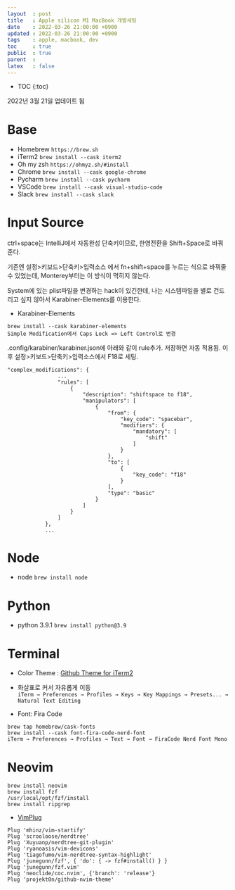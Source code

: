 ```yaml
---
layout  : post
title   : Apple silicon M1 MacBook 개발세팅
date    : 2022-03-26 21:00:00 +0900
updated : 2022-03-26 21:00:00 +0900
tags    : apple, macbook, dev
toc     : true
public  : true
parent  : 
latex   : false
---
```

* TOC
{:toc}

2022년 3월 21일 업데이트 됨

# Base
- Homebrew
``https://brew.sh``
- iTerm2
``brew install --cask iterm2``
- Oh my zsh
``https://ohmyz.sh/#install``
- Chrome
``brew install --cask google-chrome``
- Pycharm
``brew install --cask pycharm``
- VSCode
``brew install --cask visual-studio-code``
- Slack
``brew install --cask slack``

# Input Source
ctrl+space는 IntelliJ에서 자동완성 단축키이므로, 한영전환을 Shift+Space로 바꿔준다.

기존엔 설정>키보드>단축키>입력소스 에서 fn+shift+space를 누르는 식으로 바꿔줄 수 있었는데, Monterey부터는 이 방식이 먹히지 않는다. 

System에 있는 plist파일을 변경하는 hack이 있긴한데, 나는 시스템파일을 별로 건드리고 싶지 않아서 Karabiner-Elements를 이용한다.

- Karabiner-Elements
```
brew install --cask karabiner-elements
Simple Modification에서 Caps Lock => Left Control로 변경
```

.config/karabiner/karabiner.json에 아래와 같이 rule추가. 저장하면 자동 적용됨. 이후 설정>키보드>단축키>입력소스에서 F18로 세팅.
```
"complex_modifications": {
                ...
                "rules": [
                    {
                        "description": "shiftspace to f18",
                        "manipulators": [
                            {
                                "from": {
                                    "key_code": "spacebar",
                                    "modifiers": {
                                        "mandatory": [
                                            "shift"
                                        ]
                                    }
                                },
                                "to": [
                                    {
                                        "key_code": "f18"
                                    }
                                ],
                                "type": "basic"
                            }
                        ]
                    }
                ]
            },
            ...
```

# Node
- node
``brew install node``

# Python
- python 3.9.1
``brew install python@3.9``

# Terminal
- Color Theme : [Github Theme for iTerm2](https://github.com/projekt0n/github-nvim-theme/tree/main/terminal/iterm)

- 화살표로 커서 자유롭게 이동    
``iTerm → Preferences → Profiles → Keys → Key Mappings → Presets... → Natural Text Editing``

- Font: Fira Code
```
brew tap homebrew/cask-fonts
brew install --cask font-fira-code-nerd-font
iTerm → Preferences → Profiles → Text → Font → FiraCode Nerd Font Mono
```

# Neovim
```
brew install neovim
brew install fzf
/usr/local/opt/fzf/install
brew install ripgrep
```
- [VimPlug](https://github.com/junegunn/vim-plug)
```
Plug 'mhinz/vim-startify'
Plug 'scrooloose/nerdtree'
Plug 'Xuyuanp/nerdtree-git-plugin'
Plug 'ryanoasis/vim-devicons'
Plug 'tiagofumo/vim-nerdtree-syntax-highlight'
Plug 'junegunn/fzf', { 'do': { -> fzf#install() } }
Plug 'junegunn/fzf.vim'
Plug 'neoclide/coc.nvim', {'branch': 'release'}
Plug 'projekt0n/github-nvim-theme'
```
